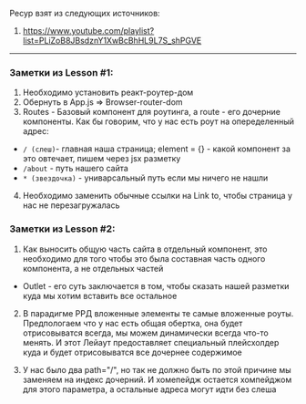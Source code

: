 Ресур взят из следующих источников: 
1. https://www.youtube.com/playlist?list=PLiZoB8JBsdznY1XwBcBhHL9L7S_shPGVE
---

### Заметки из Lesson #1: 
1. Необходимо установить реакт-роутер-дом
2. Обернуть в App.js => Browser-router-dom
3. Routes - Базовый компонент для роутинга, а route - его дочерние компоненты. Как бы говорим, что у нас есть роут на опеределенный адрес:
- `/ (слеш)`- главная наша страница; element = {} - какой компонент за это овтечает, пишем через jsx разметку
- `/about` - путь нашего сайта
- `* (звездочка)` - униварсальный путь если мы ничего не нашли
4. Необходимо заменить обычные ссылки на Link to, чтобы страница у нас не перезагружалась


### Заметки из Lesson #2: 
1. Как выносить общую часть сайта в отдельный компонент, это необходимо для того чтобы это была составная часть одного компонента, а не отдельных частей
- Outlet - его суть заключается в том, чтобы сказать нашей разметки куда мы хотим вставить все остальное

2. В парадигме РРД вложенные элементы те самые вложенные роуты. Предпологаем что у нас есть общая обертка, она будет отрисовыватся всегда, мы можем динамически всегда что-то менять. И этот Лейаут предоставляет специальный плейсхолдер куда и будет отрисовыватся все дочернее содержимое

3. У нас было два path="/", но так не должно быть по этой причине мы заменяем на индекс дочерний. И хомепейдж остается хомпейджом для этого параметра, а остальные адреса могут идти без слеша